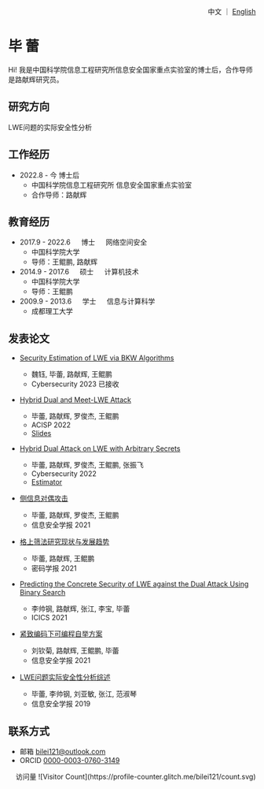 <p align="right"> 中文 ｜ <a href="/index.html">English</a> </p>

# 毕 蕾

Hi! 我是中国科学院信息工程研究所信息安全国家重点实验室的博士后，合作导师是路献辉研究员。

## 研究方向
LWE问题的实际安全性分析

## 工作经历
- 2022.8 - 今 博士后
  - 中国科学院信息工程研究所 信息安全国家重点实验室
  - 合作导师：路献辉

## 教育经历
- 2017.9 - 2022.6 &emsp; 博士 &emsp; 网络空间安全
  - 中国科学院大学
  - 导师：王鲲鹏, 路献辉
- 2014.9 - 2017.6 &emsp; 硕士 &emsp; 计算机技术
  - 中国科学院大学
  - 导师：王鲲鹏
- 2009.9 - 2013.6 &emsp; 学士 &emsp; 信息与计算科学
  - 成都理工大学

## 发表论文
- [Security Estimation of LWE via BKW Algorithms]([https://rdcu.be/dk2mP](https://cybersecurity.springeropen.com/articles/10.1186/s42400-023-00158-9))
  - 魏钰, 毕蕾, 路献辉, 王鲲鹏
  - Cybersecurity 2023 已接收

- [Hybrid Dual and Meet-LWE Attack](https://eprint.iacr.org/2022/1330)
  - 毕蕾, 路献辉, 罗俊杰, 王鲲鹏
  - ACISP 2022
  - <a href="Slides-Hybrid dual attack and Meet-LWE attack.pdf" target='_blank'>Slides<a>

- [Hybrid Dual Attack on LWE with Arbitrary Secrets](https://eprint.iacr.org/2021/152)
  - 毕蕾, 路献辉, 罗俊杰, 王鲲鹏, 张振飞
  - Cybersecurity 2022
  - [Estimator](https://github.com/BiLei121/hybrid-dual-estimator)

- [侧信息对偶攻击](http://jcs.iie.ac.cn/xxaqxb/ch/reader/view_abstract.aspx?flag=2&file_no=202104050000001&journal_id=xxaqxb#:~:text=除了实际安全性分析中的攻击方法，2020年，Dachman-Soled、Ducas、Gong等人%20提出了利用从侧信道中得到信息改进原始攻击效果的基本框架，但并未考虑对偶攻击%E3%80%82%20最近，关于混合对偶攻击的研究,%5B4-7%5D结果显示，在许多情形下（混合）对偶攻击的效果比原始攻击更好，因此考虑如何在对偶攻击中利用侧信息是一个有意义的问题%E3%80%82%20本文研究了这一问题，给出了在对偶攻击中利用侧信息的方法并分析了它们的效果%E3%80%82%20具体地，本文考虑了4种类型的侧信息，结果表明，它们对于对偶攻击的影响主要体现在对于格的体积的影响上——当格的体积减小时，攻击变得容易%E3%80%82)
  - 毕蕾, 路献辉, 罗俊杰, 王鲲鹏
  - 信息安全学报 2021

- [格上筛法研究现状与发展趋势](http://www.jcr.cacrnet.org.cn/CN/Y2021/V8/I5/735)
  - 毕蕾, 路献辉, 王鲲鹏
  - 密码学报 2021

- [Predicting the Concrete Security of LWE against the Dual Attack Using Binary Search](https://link.springer.com/chapter/10.1007%2F978-3-030-88052-1_16)
  - 李帅钢, 路献辉, 张江, 李宝, 毕蕾
  - ICICS 2021
  
- [紧致编码下可编程自举方案](http://jcs.iie.ac.cn/xxaqxb/ch/reader/view_abstract.aspx?flag=2&file_no=202110090000001&journal_id=xxaqxb)
  - 刘钦菊, 路献辉, 王鲲鹏, 毕蕾
  - 信息安全学报 2021

- [LWE问题实际安全性分析综述](http://jcs.iie.ac.cn/xxaqxb/ch/reader/view_abstract.aspx?file_no=20190201&flag=1) 
  - 毕蕾, 李帅钢, 刘亚敏, 张江, 范淑琴
  - 信息安全学报 2019


## 联系方式
- 邮箱 <bilei121@outlook.com>
- ORCID [0000-0003-0760-3149](https://orcid.org/0000-0003-0760-3149)


<p align="right"> 访问量 ![Visitor Count](https://profile-counter.glitch.me/bilei121/count.svg)</p>
